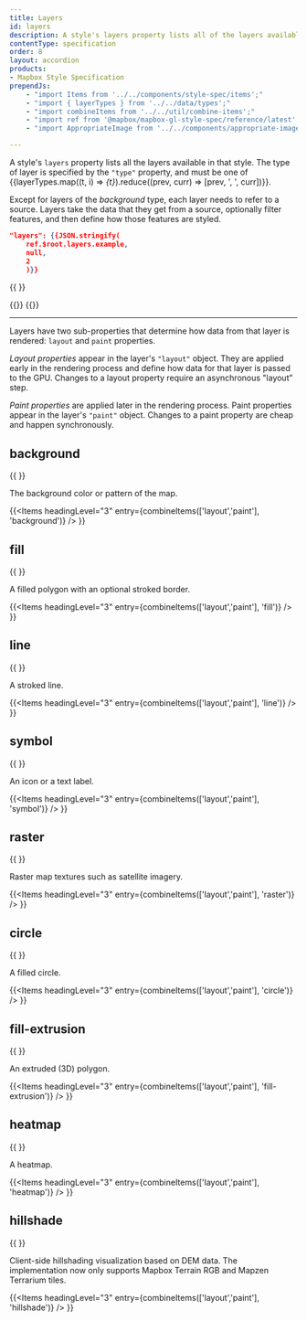 ```yaml
---
title: Layers
id: layers
description: A style's layers property lists all of the layers available in that style.
contentType: specification
order: 8
layout: accordion
products:
- Mapbox Style Specification
prependJs:
    - "import Items from '../../components/style-spec/items';"
    - "import { layerTypes } from '../../data/types';"
    - "import combineItems from '../../util/combine-items';"
    - "import ref from '@mapbox/mapbox-gl-style-spec/reference/latest';"
    - "import AppropriateImage from '../../components/appropriate-image';"

---
```


A style's `layers` property lists all the layers available in that style. The type of layer is specified by the `"type"` property, and must be one of {{layerTypes.map((t, i) => <var key={i}>{t}</var>).reduce((prev, curr) => [prev, ', ', curr])}}.

Except for layers of the <var>background</var> type, each layer needs to refer to a source. Layers take the data that they get from a source, optionally filter features, and then define how those features are styled.

```json
"layers": {{JSON.stringify(
    ref.$root.layers.example,
    null,
    2
    )}}
```

<!--
START GENERATED CONTENT:
Content in this section is generated directly using the Mapbox Style
Specification. To update any content displayed in this section, make edits to:
https://github.com/mapbox/mapbox-gl-js/blob/main/src/style-spec/reference/v8.json.
-->
{{ <Items entry={ref.layer} />}}
<!-- END GENERATED CONTENT -->

{{<a id="layout-property" className="anchor" />}}
{{<a id="paint-property" className="anchor" />}}

<hr className='my36' />

Layers have two sub-properties that determine how data from that layer is rendered: `layout` and `paint` properties.

_Layout properties_ appear in the layer's `"layout"` object. They are applied early in the rendering process and define how data for that layer is passed to the GPU. Changes to a layout property require an asynchronous "layout" step.

_Paint properties_ are applied later in the rendering process. Paint properties appear in the layer's `"paint"` object. Changes to a paint property are cheap and happen synchronously.

<!--
START GENERATED CONTENT:
Content in this section is generated directly using the Mapbox Style
Specification. To update any content displayed in this section, make edits to:
https://github.com/mapbox/mapbox-gl-js/blob/main/src/style-spec/reference/v8.json.
-->

## background

{{
  <AppropriateImage
    imageId="layer-background"
    className="style-spec-img-sm"
    alt="Antique map style with a brown halftone background pattern."
  />
}}

The background color or pattern of the map.

{{<Items headingLevel="3" entry={combineItems(['layout','paint'], 'background')} /> }}

## fill

{{
  <AppropriateImage
    imageId="layer-fill"
    className="style-spec-img-sm"
    alt="Map with a pink isochrone polygon surrounding the city of Atlanta."
  />
}}

A filled polygon with an optional stroked border.

{{<Items headingLevel="3" entry={combineItems(['layout','paint'], 'fill')} /> }}

## line

{{
  <AppropriateImage
    imageId="layer-line"
    className="style-spec-img-sm"
    alt="Outdoors style map with a dotted red line showing a hiking path."
  />
}}

A stroked line.

{{<Items headingLevel="3" entry={combineItems(['layout','paint'], 'line')} /> }}

## symbol

{{
  <AppropriateImage
    imageId="layer-symbol"
    className="style-spec-img-sm"
    alt="Map with thirty shopping bag icons, color-coded red, orange, and green."
  />
}}

An icon or a text label.

{{<Items headingLevel="3" entry={combineItems(['layout','paint'], 'symbol')} /> }}

## raster

{{
  <AppropriateImage
    imageId="layer-raster"
    className="style-spec-img-sm"
    alt="Map with historical maps overlayed on modern cities."
  />
}}

Raster map textures such as satellite imagery.

{{<Items headingLevel="3" entry={combineItems(['layout','paint'], 'raster')} /> }}

## circle

{{
  <AppropriateImage
    imageId="layer-circles"
    className="style-spec-img-sm"
    alt="Map with circles of different sizes and colors."
  />
}}

A filled circle.

{{<Items headingLevel="3" entry={combineItems(['layout','paint'], 'circle')} /> }}

## fill-extrusion

{{
  <AppropriateImage
    imageId="layer-fill-extrusion"
    className="style-spec-img-sm"
    alt="Dark style map with data-driven extrusions rising up in 3D, in different shades of blue."
  />
}}

An extruded (3D) polygon.

{{<Items headingLevel="3" entry={combineItems(['layout','paint'], 'fill-extrusion')} /> }}

## heatmap

{{
  <AppropriateImage
    imageId="layer-heatmap"
    className="style-spec-img-sm"
    alt="Dark map with a heatmap layer glowing red inside and white outside."
  />
}}

A heatmap.

{{<Items headingLevel="3" entry={combineItems(['layout','paint'], 'heatmap')} /> }}

## hillshade

{{
  <AppropriateImage
    imageId="layer-hillshade"
    className="style-spec-img-sm"
    alt="Map of Mount Fuji rising up with striking texture and shading."
  />
}}

Client-side hillshading visualization based on DEM data. The implementation now only supports Mapbox Terrain RGB and Mapzen Terrarium tiles.

{{<Items headingLevel="3" entry={combineItems(['layout','paint'], 'hillshade')} /> }}

<!-- END GENERATED CONTENT -->
